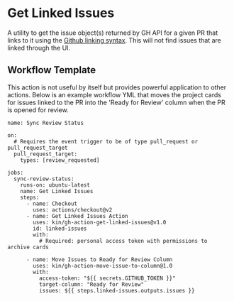# Get Linked Issues
A utility to get the issue object(s) returned by GH API for a given PR that links to it using the
[Github linking syntax](https://docs.github.com/en/free-pro-team@latest/github/managing-your-work-on-github/linking-a-pull-request-to-an-issue#linking-a-pull-request-to-an-issue-using-a-keyword).
This will not find issues that are linked through the UI.

## Workflow Template
This action is not useful by itself but provides powerful application to other actions.
Below is an example workflow YML that moves the project cards for issues linked to the PR into the 'Ready for Review' column when the PR is opened for review.

```
name: Sync Review Status

on:
  # Requires the event trigger to be of type pull_request or pull_request_target
  pull_request_target:
    types: [review_requested]

jobs:
  sync-review-status:
    runs-on: ubuntu-latest
    name: Get Linked Issues
    steps:
      - name: Checkout
        uses: actions/checkout@v2
      - name: Get Linked Issues Action
        uses: kin/gh-action-get-linked-issues@v1.0
        id: linked-issues
        with:
          # Required: personal access token with permissions to archive cards

	  - name: Move Issues to Ready for Review Column
	    uses: kin/gh-action-move-issue-to-column@1.0
		with:
		  access-token: "${{ secrets.GITHUB_TOKEN }}"
		  target-column: "Ready for Review"
		  issues: ${{ steps.linked-issues.outputs.issues }}

```
